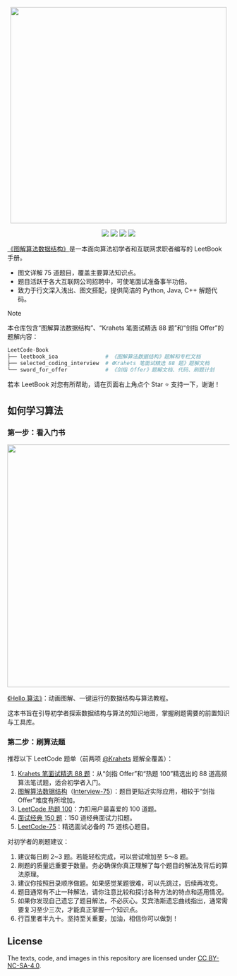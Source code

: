 <p align="center">
  <a href="https://leetcode-cn.com/leetbook/detail/illustration-of-algorithm/">
    <img src="https://pic.leetcode-cn.com/1599187248-gDiWnC-image.png" width="490">
  </a>
</p>

<p align="center">
  <img src="https://img.shields.io/badge/LeetCode%20tests-75%20accepted-brightgreen">
  <img src="https://img.shields.io/badge/Language-Python-teal">
  <img src="https://img.shields.io/badge/Language-Java-orange">
  <img src="https://img.shields.io/badge/Language-C++-blue">
</p>

[《图解算法数据结构》](https://leetcode-cn.com/leetbook/detail/illustration-of-algorithm/)是一本面向算法初学者和互联网求职者编写的 LeetBook 手册。

- 图文详解 75 道题目，覆盖主要算法知识点。
- 题目活跃于各大互联网公司招聘中，可使笔面试准备事半功倍。
- 致力于行文深入浅出、图文搭配，提供简洁的 Python, Java, C++ 解题代码。

> [!NOTE]  
>
> 本仓库包含“图解算法数据结构”、“Krahets 笔面试精选 88 题”和“剑指 Offer”的题解内容：
> 
> ```python
> LeetCode-Book
> ├── leetbook_ioa               # 《图解算法数据结构》题解和专栏文档
> ├── selected_coding_interview  # 《Krahets 笔面试精选 88 题》题解文档
> └── sword_for_offer            # 《剑指 Offer》题解文档、代码、刷题计划
> ```
>
> 若本 LeetBook 对您有所帮助，请在页面右上角点个 Star :star: 支持一下，谢谢！

## 如何学习算法

### 第一步：看入门书

<p align="center" href="https://github.com/krahets/hello-algo">
  <img src="https://www.hello-algo.com/index.assets/hello_algo_header.png" width="550">
</p>

[《Hello 算法》](https://github.com/krahets/hello-algo)：动画图解、一键运行的数据结构与算法教程。

这本书旨在引导初学者探索数据结构与算法的知识地图，掌握刷题需要的前置知识与工具库。

### 第二步：刷算法题

推荐以下 LeetCode 题单（前两项 [@Krahets](https://leetcode.cn/u/jyd/) 题解全覆盖）：

1. [Krahets 笔面试精选 88 题](https://leetcode.cn/studyplan/selected-coding-interview/)：从“剑指 Offer”和“热题 100”精选出的 88 道高频算法笔试题，适合初学者入门。
2. [图解算法数据结构](https://leetcode-cn.com/leetbook/detail/illustration-of-algorithm/)（[Interview-75](https://leetcode.cn/studyplan/coding-interviews/)）：题目更贴近实际应用，相较于“剑指 Offer”难度有所增加。
3. [LeetCode 热题 100](https://leetcode.cn/studyplan/top-100-liked/)：力扣用户最喜爱的 100 道题。
4. [面试经典 150 题](https://leetcode.cn/studyplan/top-interview-150/)：150 道经典面试力扣题。
5. [LeetCode-75](https://leetcode.cn/studyplan/leetcode-75/)：精选面试必备的 75 道核心题目。

对初学者的刷题建议：

1. 建议每日刷 2~3 题。若能轻松完成，可以尝试增加至 5～8 题。
2. 刷题的质量远重要于数量。务必确保你真正理解了每个题目的解法及背后的算法原理。
3. 建议你按照目录顺序做题。如果感觉某题很难，可以先跳过，后续再攻克。
4. 题目通常有不止一种解法，请你注意比较和探讨各种方法的特点和适用情况。
5. 如果你发现自己遗忘了题目解法，不必灰心。艾宾浩斯遗忘曲线指出，通常需要复习至少三次，才能真正掌握一个知识点。
6. 行百里者半九十。坚持至关重要，加油，相信你可以做到！

## License

The texts, code, and images in this repository are licensed under [CC BY-NC-SA-4.0](https://creativecommons.org/licenses/by-nc-sa/4.0/).
